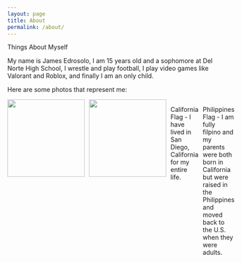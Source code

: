 ```yaml
---
layout: page
title: About
permalink: /about/
---
```

<div>
 


Things About Myself


<p> My name is James Edrosolo,
I am 15 years old and a sophomore at Del Norte High School, I wrestle and play football, I play video games like Valorant and Roblox, and finally I am an only child.<p>

Here are some photos that represent me: 

<p> 



<div style="display: flex; gap: 10px;">
<td><img id= "California flag" src="https://upload.wikimedia.org/wikipedia/commons/0/01/Flag_of_California.svg" height="175"> 
<td><img id= "Philippines FLag" src="https://cdn-emmef.nitrocdn.com/IqjJNajKEsYHtBWHMGqqzRBIAhJYnual/assets/images/optimized/rev-deac2c9/starspangledflags.com/wp-content/uploads/philippines-national-flag.jpg" height="175"></td> 

California Flag - I have lived in San Diego, California for my entire life. 

<p>Philippines Flag - I am fully filpino and my parents were both born in California but were raised in the Philippines and moved back to the U.S. when they were adults. <p>
